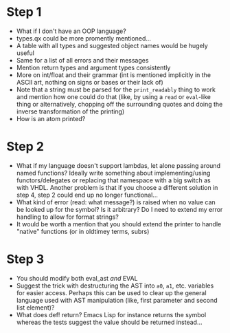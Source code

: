 # Step 1

- What if I don't have an OOP language?
- types.qx could be more promently mentioned...
- A table with all types and suggested object names would be hugely
  useful
- Same for a list of all errors and their messages
- Mention return types and argument types consistently
- More on int/float and their grammar (int is mentioned implicitly in
  the ASCII art, nothing on signs or bases or their lack of)
- Note that a string must be parsed for the `print_readably` thing to
  work and mention how one could do that (like, by using a `read` or
  `eval`-like thing or alternatively, chopping off the surrounding
  quotes and doing the inverse transformation of the printing)
- How is an atom printed?

# Step 2

- What if my language doesn't support lambdas, let alone passing
  around named functions? Ideally write something about
  implementing/using functors/delegates or replacing that namespace
  with a big switch as with VHDL.  Another problem is that if you
  choose a different solution in step 4, step 2 could end up no longer
  functional...
- What kind of error (read: what message?) is raised when no value can
  be looked up for the symbol?  Is it arbitrary?  Do I need to extend
  my error handling to allow for format strings?
- It would be worth a mention that you should extend the printer to
  handle "native" functions (or in oldtimey terms, subrs)

# Step 3

- You should modify both eval_ast *and* EVAL
- Suggest the trick with destructuring the AST into `a0`, `a1`,
  etc. variables for easier access.  Perhaps this can be used to clear
  up the general language used with AST manipulation (like, first
  parameter and second list element)?
- What does def! return?  Emacs Lisp for instance returns the symbol
  whereas the tests suggest the value should be returned instead...
